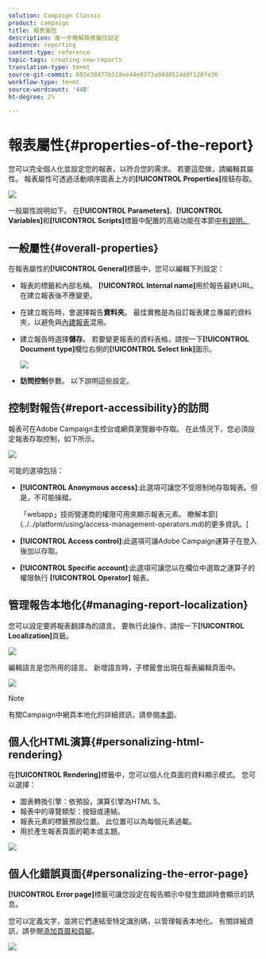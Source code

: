 ```yaml
---
solution: Campaign Classic
product: campaign
title: 報表屬性
description: 進一步瞭解報表屬性設定
audience: reporting
content-type: reference
topic-tags: creating-new-reports
translation-type: tm+mt
source-git-commit: 693e38477b318ee44e0373a04d8524ddf128fe36
workflow-type: tm+mt
source-wordcount: '440'
ht-degree: 2%

---
```



# 報表屬性{#properties-of-the-report}

您可以完全個人化並設定您的報表，以符合您的需求。 若要這麼做，請編輯其屬性。 報表屬性可透過活動順序圖表上方的&#x200B;**[!UICONTROL Properties]**&#x200B;按鈕存取。

![](assets/s_ncs_advuser_report_properties_01.png)

一般屬性說明如下。 在&#x200B;**[!UICONTROL Parameters]**、**[!UICONTROL Variables]**&#x200B;和&#x200B;**[!UICONTROL Scripts]**&#x200B;標籤中配置的高級功能在本節[中有說明。](../../reporting/using/advanced-functionalities.md)

## 一般屬性{#overall-properties}

在報表屬性的&#x200B;**[!UICONTROL General]**&#x200B;標籤中，您可以編輯下列設定：

* 報表的標籤和內部名稱。 **[!UICONTROL Internal name]**&#x200B;用於報告最終URL。 在建立報表後不應變更。

* 在建立報告時，會選擇報告&#x200B;**資料夾**。 最佳實務是為自訂報表建立專屬的資料夾，以避免與[內建報表](../../reporting/using/about-campaign-built-in-reports.md)混用。

* 建立報告時選擇&#x200B;**儲存**。 若要變更報表的資料表格，請按一下&#x200B;**[!UICONTROL Document type]**&#x200B;欄位右側的&#x200B;**[!UICONTROL Select link]**&#x200B;圖示。

   ![](assets/s_ncs_advuser_report_properties_02.png)

* **訪問控制**&#x200B;參數。 以下說明這些設定。

## 控制對報告{#report-accessibility}的訪問

報表可在Adobe Campaign主控台或網頁瀏覽器中存取。 在此情況下，您必須設定報表存取控制，如下所示。

![](assets/s_ncs_advuser_report_properties_02b.png)

可能的選項包括：

* **[!UICONTROL Anonymous access]**:此選項可讓您不受限制地存取報表。但是，不可能操縱。

   「webapp」技術營運商的權限可用來顯示報表元素。 瞭解本節](../../platform/using/access-management-operators.md)的更多資訊。[

* **[!UICONTROL Access control]**:此選項可讓Adobe Campaign運算子在登入後加以存取。
* **[!UICONTROL Specific account]**:此選項可讓您以在欄位中選取之運算子的權限執行 **[!UICONTROL Operator]** 報表。

## 管理報告本地化{#managing-report-localization}

您可以設定要將報表翻譯為的語言。 要執行此操作，請按一下&#x200B;**[!UICONTROL Localization]**&#x200B;頁籤。

![](assets/s_ncs_advuser_report_properties_06.png)

編輯語言是您所用的語言。 新增語言時，子標籤會出現在報表編輯頁面中。

![](assets/s_ncs_advuser_report_properties_05a.png)

>[!NOTE]
>
>有關Campaign中網頁本地化的詳細資訊，請參閱[本節](../../web/using/translating-a-web-form.md)。

## 個人化HTML演算{#personalizing-html-rendering}

在&#x200B;**[!UICONTROL Rendering]**&#x200B;標籤中，您可以個人化頁面的資料顯示模式。 您可以選擇：

* 圖表轉換引擎：依預設，演算引擎為HTML 5。
* 報表中的導覽類型：按鈕或連結。
* 報表元素的標籤預設位置。 此位置可以為每個元素過載。
* 用於產生報表頁面的範本或主題。

![](assets/s_ncs_advuser_report_properties_08.png)

## 個人化錯誤頁面{#personalizing-the-error-page}

**[!UICONTROL Error page]**&#x200B;標籤可讓您設定在報告顯示中發生錯誤時會顯示的訊息。

您可以定義文字，並將它們連結至特定識別碼，以管理報表本地化。 有關詳細資訊，請參閱[添加頁眉和頁腳](../../reporting/using/element-layout.md#adding-a-header-and-a-footer)。

![](assets/s_ncs_advuser_report_properties_11.png)
